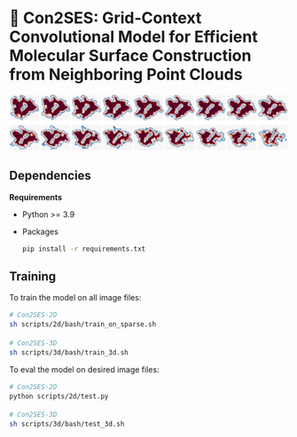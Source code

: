 # 🎑 Con2SES: Grid-Context Convolutional Model for Efficient Molecular Surface Construction from Neighboring Point Clouds
![](assets/surface.png)

## Dependencies
**Requirements**

- Python >= 3.9

- Packages
    ```bash
    pip install -r requirements.txt
    ```

## Training
To train the model on all image files:
```bash
# Con2SES-2D
sh scripts/2d/bash/train_on_sparse.sh

# Con2SES-3D
sh scripts/3d/bash/train_3d.sh
```

To eval the model on desired image files:
```bash
# Con2SES-2D
python scripts/2d/test.py

# Con2SES-3D
sh scripts/3d/bash/test_3d.sh
```
